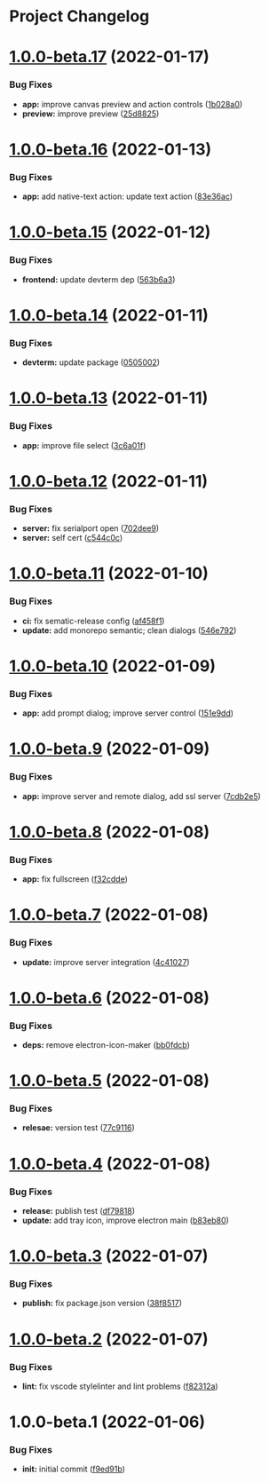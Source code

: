 # Project Changelog

# [1.0.0-beta.17](https://github.com/ThornWalli/devterm-toolbox/compare/v1.0.0-beta.16...v1.0.0-beta.17) (2022-01-17)


### Bug Fixes

* **app:** improve canvas preview and action controls ([1b028a0](https://github.com/ThornWalli/devterm-toolbox/commit/1b028a0832989897738900bac73bde44ab908b6e))
* **preview:** improve preview ([25d8825](https://github.com/ThornWalli/devterm-toolbox/commit/25d882532e592aaef05c30a026a8d0a776ebe65c))

# [1.0.0-beta.16](https://github.com/ThornWalli/devterm-toolbox/compare/v1.0.0-beta.15...v1.0.0-beta.16) (2022-01-13)


### Bug Fixes

* **app:** add native-text action: update text action ([83e36ac](https://github.com/ThornWalli/devterm-toolbox/commit/83e36ac471aa82498e71c77a470af014c777cfa2))

# [1.0.0-beta.15](https://github.com/ThornWalli/devterm-toolbox/compare/v1.0.0-beta.14...v1.0.0-beta.15) (2022-01-12)


### Bug Fixes

* **frontend:** update devterm dep ([563b6a3](https://github.com/ThornWalli/devterm-toolbox/commit/563b6a344a34eec67a63a5c480ce82bba7fb49b5))

# [1.0.0-beta.14](https://github.com/ThornWalli/devterm-toolbox/compare/v1.0.0-beta.13...v1.0.0-beta.14) (2022-01-11)


### Bug Fixes

* **devterm:** update package ([0505002](https://github.com/ThornWalli/devterm-toolbox/commit/0505002d2d660fc455fe0e1146462832f330837c))

# [1.0.0-beta.13](https://github.com/ThornWalli/devterm-toolbox/compare/v1.0.0-beta.12...v1.0.0-beta.13) (2022-01-11)


### Bug Fixes

* **app:** improve file select ([3c6a01f](https://github.com/ThornWalli/devterm-toolbox/commit/3c6a01f5067dfc04deda47f80aa73d647b3f2102))

# [1.0.0-beta.12](https://github.com/ThornWalli/devterm-toolbox/compare/v1.0.0-beta.11...v1.0.0-beta.12) (2022-01-11)


### Bug Fixes

* **server:** fix serialport open ([702dee9](https://github.com/ThornWalli/devterm-toolbox/commit/702dee993dd1b9c8930c97444100d41ba74ead83))
* **server:** self cert ([c544c0c](https://github.com/ThornWalli/devterm-toolbox/commit/c544c0ca46708200f901adbf2c3821e316149976))

# [1.0.0-beta.11](https://github.com/ThornWalli/devterm-toolbox/compare/v1.0.0-beta.10...v1.0.0-beta.11) (2022-01-10)


### Bug Fixes

* **ci:** fix sematic-release config ([af458f1](https://github.com/ThornWalli/devterm-toolbox/commit/af458f1d04fe2735878dd53e8aca279447679a2e))
* **update:** add monorepo semantic; clean dialogs ([546e792](https://github.com/ThornWalli/devterm-toolbox/commit/546e792a42e346642fff6e1d8d9d6521700cbacb))

# [1.0.0-beta.10](https://github.com/ThornWalli/devterm-toolbox/compare/v1.0.0-beta.9...v1.0.0-beta.10) (2022-01-09)


### Bug Fixes

* **app:** add prompt dialog; improve server control ([151e9dd](https://github.com/ThornWalli/devterm-toolbox/commit/151e9dd41e01e75e670a5b920c72a5459320be85))

# [1.0.0-beta.9](https://github.com/ThornWalli/devterm-toolbox/compare/v1.0.0-beta.8...v1.0.0-beta.9) (2022-01-09)


### Bug Fixes

* **app:** improve server and remote dialog, add ssl server ([7cdb2e5](https://github.com/ThornWalli/devterm-toolbox/commit/7cdb2e5f896fd49367857a413626b2921c0f9fcb))

# [1.0.0-beta.8](https://github.com/ThornWalli/devterm-toolbox/compare/v1.0.0-beta.7...v1.0.0-beta.8) (2022-01-08)


### Bug Fixes

* **app:** fix fullscreen ([f32cdde](https://github.com/ThornWalli/devterm-toolbox/commit/f32cdde4c0d73d804bbb7f460fe73bbf31bb0d1d))

# [1.0.0-beta.7](https://github.com/ThornWalli/devterm-toolbox/compare/v1.0.0-beta.6...v1.0.0-beta.7) (2022-01-08)


### Bug Fixes

* **update:** improve server integration ([4c41027](https://github.com/ThornWalli/devterm-toolbox/commit/4c41027cefe91b0272b700e9485048cebe2841f8))

# [1.0.0-beta.6](https://github.com/ThornWalli/devterm-toolbox/compare/v1.0.0-beta.5...v1.0.0-beta.6) (2022-01-08)


### Bug Fixes

* **deps:** remove electron-icon-maker ([bb0fdcb](https://github.com/ThornWalli/devterm-toolbox/commit/bb0fdcb3e1aca877591595272049a0367f50a6c0))

# [1.0.0-beta.5](https://github.com/ThornWalli/devterm-toolbox/compare/v1.0.0-beta.4...v1.0.0-beta.5) (2022-01-08)


### Bug Fixes

* **relesae:** version test ([77c9116](https://github.com/ThornWalli/devterm-toolbox/commit/77c9116a3b5471b5b62727348d62fe2334861876))

# [1.0.0-beta.4](https://github.com/ThornWalli/devterm-toolbox/compare/v1.0.0-beta.3...v1.0.0-beta.4) (2022-01-08)


### Bug Fixes

* **release:** publish test ([df79818](https://github.com/ThornWalli/devterm-toolbox/commit/df798188dfd80ec025609f334de1885aa6f57691))
* **update:** add tray icon, improve electron main ([b83eb80](https://github.com/ThornWalli/devterm-toolbox/commit/b83eb80a3e34c9a7addba39411bcb63c2a27aadb))

# [1.0.0-beta.3](https://github.com/ThornWalli/devterm-toolbox/compare/v1.0.0-beta.2...v1.0.0-beta.3) (2022-01-07)


### Bug Fixes

* **publish:** fix package.json version ([38f8517](https://github.com/ThornWalli/devterm-toolbox/commit/38f8517d2d5cfbf694bc7a73d212958a4826d6eb))

# [1.0.0-beta.2](https://github.com/ThornWalli/devterm-toolbox/compare/v1.0.0-beta.1...v1.0.0-beta.2) (2022-01-07)


### Bug Fixes

* **lint:** fix vscode stylelinter and lint problems ([f82312a](https://github.com/ThornWalli/devterm-toolbox/commit/f82312a95d1b2c7df21602df78872edfc11f3996))

# 1.0.0-beta.1 (2022-01-06)


### Bug Fixes

* **init:** initial commit ([f9ed91b](https://github.com/ThornWalli/devterm-toolbox/commit/f9ed91b23197e9ea80a2c7a38effb602a0a21d2e))
